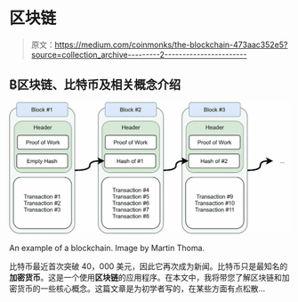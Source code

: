 # 区块链

> 原文：<https://medium.com/coinmonks/the-blockchain-473aac352e5?source=collection_archive---------2----------------------->

## ₿区块链、比特币及相关概念介绍

![](img/6a3765a1a5b3446c7e7269c78bc8c1c3.png)

An example of a blockchain. Image by Martin Thoma.

比特币最近首次突破 40，000 美元，因此它再次成为新闻。比特币只是最知名的**加密货币**。这是一个使用**区块链**的应用程序。在本文中，我将带您了解区块链和加密货币的一些核心概念。这篇文章是为初学者写的，在某些方面有点松散…